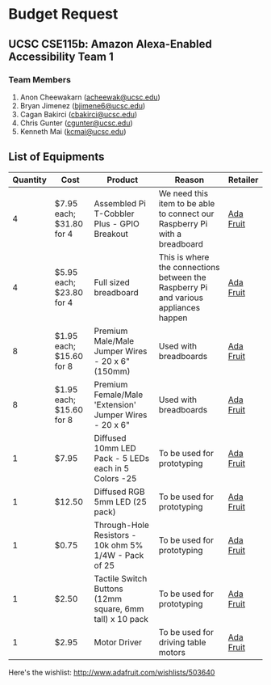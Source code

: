 # Budget Request

## UCSC CSE115b: Amazon Alexa-Enabled Accessibility Team 1

### Team Members

1. Anon Cheewakarn (acheewak@ucsc.edu)
2. Bryan Jimenez (bjimene6@ucsc.edu)
3. Cagan Bakirci (cbakirci@ucsc.edu)
4. Chris Gunter (cgunter@ucsc.edu)
5. Kenneth Mai (kcmai@ucsc.edu)


## List of Equipments

|Quantity|Cost|Product|Reason|Retailer|
|------|------|------|------|------|
|4|$7.95 each; $31.80 for 4|Assembled Pi T-Cobbler Plus - GPIO Breakout|We need this item to be able to connect our Raspberry Pi with a breadboard|[Ada Fruit](https://www.adafruit.com/product/2028)|
|4|$5.95 each; $23.80 for 4|Full sized breadboard|This is where the connections between the Raspberry Pi and various appliances happen|[Ada Fruit](https://www.adafruit.com/product/239)|
|8|$1.95 each; $15.60 for 8|Premium Male/Male Jumper Wires - 20 x 6" (150mm)|Used with breadboards|[Ada Fruit](https://www.adafruit.com/product/1957)|
|8|$1.95 each; $15.60 for 8|Premium Female/Male 'Extension' Jumper Wires - 20 x 6"|Used with breadboards|[Ada Fruit](https://www.adafruit.com/product/1954)|
|1|$7.95| Diffused 10mm LED Pack - 5 LEDs each in 5 Colors -25| To be used for prototyping|[Ada Fruit](https://www.adafruit.com/product/4204)|
|1|$12.50| Diffused RGB 5mm LED (25 pack)| To be used for prototyping|[Ada Fruit](https://www.adafruit.com/product/302)|
|1|$0.75| Through-Hole Resistors - 10k ohm 5% 1/4W - Pack of 25| To be used for prototyping| [Ada Fruit](https://www.adafruit.com/product/2784)|
|1|$2.50| Tactile Switch Buttons (12mm square, 6mm tall) x 10 pack|To be used for prototyping|[Ada Fruit](https://www.adafruit.com/product/1119)|
|1|$2.95| Motor Driver | To be used for driving table motors | [Ada Fruit](https://www.adafruit.com/product/807)|

Here's the wishlist: http://www.adafruit.com/wishlists/503640
